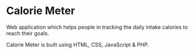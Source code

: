 # Calorie Meter
Web application which helps people in tracking the daily intake calories to reach their goals.

Calorie Meter is built using HTML, CSS, JavaScript & PHP.
